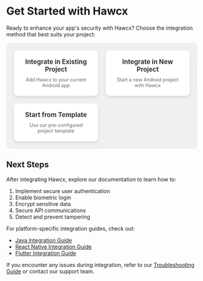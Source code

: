 <!-- Google tag (gtag.js) -->
<script async src="https://www.googletagmanager.com/gtag/js?id=G-B89K3ZN1LX"></script>
<script>
  window.dataLayer = window.dataLayer || [];
  function gtag(){dataLayer.push(arguments);}
  gtag('js', new Date());

  gtag('config', 'G-B89K3ZN1LX');
</script>



# Get Started with Hawcx

Ready to enhance your app's security with Hawcx? Choose the integration method that best suits your project:

<div class="grid-container">
  <div class="grid-item" onclick="location.href='/android/existing-project'">
    <i class="fa fa-plus-square"></i>
    <h3>Integrate in Existing Project</h3>
    <p>Add Hawcx to your current Android app</p>
  </div>

  <div class="grid-item" onclick="location.href='/android/new-project'">
    <i class="fa fa-file-code"></i>
    <h3>Integrate in New Project</h3>
    <p>Start a new Android project with Hawcx</p>
  </div>

  <div class="grid-item" onclick="location.href='/android/template-project'">
    <i class="fa fa-clone"></i>
    <h3>Start from Template</h3>
    <p>Use our pre-configured project template</p>
  </div>
</div>

<style>
  .grid-container {
    display: grid; /* Defines the container as a grid layout */
    grid-template-columns: repeat(auto-fit, minmax(200px, 1fr)); /* Responsive columns */
    gap: 20px; /* Adds space between grid items */
    padding: 20px; /* Adds padding inside the grid container */
    background-color: #f0f0f0; /* Light background color for the container */
    border-radius: 10px; /* Rounds the corners of the container */
  }

  .grid-item {
    background-color: #ffffff; /* White background for grid items */
    border-radius: 10px; /* Rounds the corners of each grid item */
    padding: 20px; /* Adds padding inside each grid item */
    text-align: center; /* Centers the text inside each grid item */
    box-shadow: 0 4px 8px rgba(0, 0, 0, 0.1); /* Adds a subtle shadow */
    transition: transform 0.3s, box-shadow 0.3s; /* Smooth transitions for transform and shadow */
  }

  .grid-item:hover {
    transform: translateY(-5px); /* Moves the item up slightly on hover */
    box-shadow: 0 6px 12px rgba(0, 0, 0, 0.15); /* Darker shadow on hover */
  }

  .grid-item i {
    font-size: 3rem; /* Sets the font size for icons inside grid items */
    color: #007bff; /* Primary color for icons */
    margin-bottom: 10px; /* Adds space below icons */
    opacity: 0.8; /* Slightly transparent for a modern look */
    transition: color 0.3s; /* Smooth transition for icon color */
  }

  .grid-item:hover i {
    color: #0056b3; /* Darker color for icons on hover */
  }

  .grid-item h3 {
    font-size: 1.2em; /* Sets the font size for headings */
    color: #333; /* Dark color for headings */
    margin: 0; /* Removes default margin */
  }

  .grid-item p {
    font-size: 0.9em; /* Sets the font size for text */
    color: #666; /* Medium grey color for text */
    margin: 10px 0 0; /* Adds margin above the text */
  }
</style>


## Next Steps

After integrating Hawcx, explore our documentation to learn how to:

1. Implement secure user authentication
2. Enable biometric login
3. Encrypt sensitive data
4. Secure API communications
5. Detect and prevent tampering

For platform-specific integration guides, check out:

- [Java Integration Guide](android/java-integration.md)
- [React Native Integration Guide](android/react-integration.md)
- [Flutter Integration Guide](android/flutter-integration.md)

If you encounter any issues during integration, refer to our [Troubleshooting Guide](troubleshoot.md) or contact our support team.
